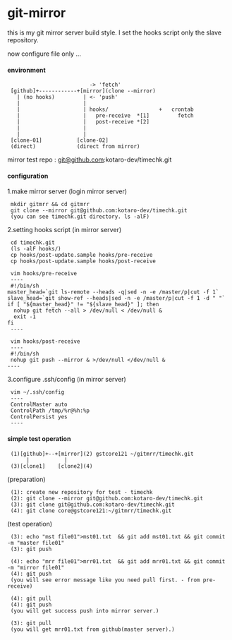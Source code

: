 # git-mirror
this is my git mirror server build style. I set the hooks script only the slave repository.

now configure file only ...

#### environment
```
                          -> 'fetch'
 [github]+------------+[mirror](clone --mirror)
   | (no hooks)         | <- 'push'
   |                    |
   |                    | hooks/                +   crontab
   |                    |   pre-receive  *[1]         fetch
   |                    |   post-receive *[2]
   |                    |
   |                    |
 [clone-01]           [clone-02]
 (direct)             (direct from mirror)
```
mirror test repo : git@github.com:kotaro-dev/timechk.git

#### configuration

1.make mirror server
 (login mirror server)
``` 
 mkdir gitmrr && cd gitmrr
 git clone --mirror git@github.com:kotaro-dev/timechk.git
 (you can see timechk.git directory. ls -alF)
```
2.setting hooks script
 (in mirror server)
```
 cd timechk.git
 (ls -alF hooks/)
 cp hooks/post-update.sample hooks/pre-receive
 cp hooks/post-update.sample hooks/post-receive
 
 vim hooks/pre-receive
 ----
 #!/bin/sh
master_head=`git ls-remote --heads -q|sed -n -e /master/p|cut -f 1`
slave_head=`git show-ref --heads|sed -n -e /master/p|cut -f 1 -d " "`
if [ "${master_head}" != "${slave_head}" ]; then
  nohup git fetch --all > /dev/null < /dev/null &
  exit -1
fi
 ----
 
 vim hooks/post-receive
 ----
 #!/bin/sh
 nohup git push --mirror & >/dev/null </dev/null &
----
```
3.configure .ssh/config
 (in mirror server)
```
 vim ~/.ssh/config
 ----
 ControlMaster auto
 ControlPath /tmp/%r@%h:%p
 ControlPersist yes
 ----
```

#### simple test operation

```
 (1)[github]+--+[mirror](2) gstcore121 ~/gitmrr/timechk.git
      |           |
 (3)[clone1]    [clone2](4)
```
(preparation)
```
 (1): create new repository for test - timechk
 (2): git clone --mirror git@github.com:kotaro-dev/timechk.git
 (3): git clone git@github.com:kotaro-dev/timechk.git
 (4): git clone core@gstcore121:~/gitmrr/timechk.git
```
(test operation)
```
 (3): echo "mst file01">mst01.txt  && git add mst01.txt && git commit -m "master file01"
 (3): git push 

 (4): echo "mrr file01">mrr01.txt  && git add mrr01.txt && git commit -m "mirror file01"
 (4): git push 
 (you will see error message like you need pull first. - from pre-receive)

 (4): git pull
 (4): git push
 (you will get success push into mirror server.)
 
 (3): git pull
 (you will get mrr01.txt from github(master server).)
```
